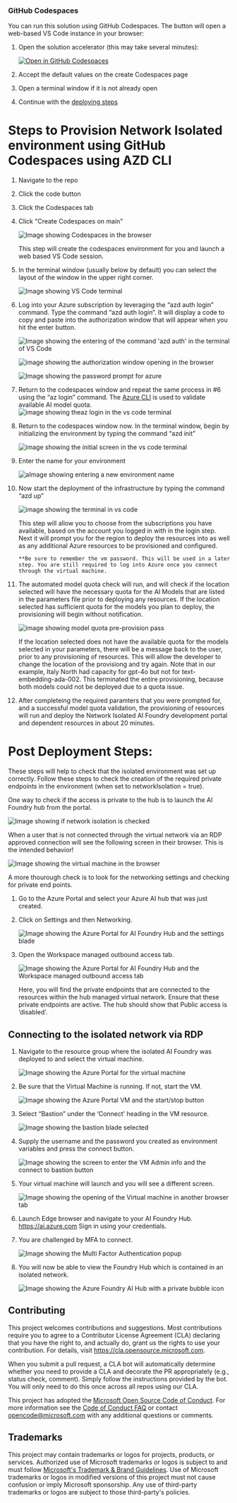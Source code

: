 ### GitHub Codespaces

You can run this solution using GitHub Codespaces. The button will open a web-based VS Code instance in your browser:

1. Open the solution accelerator (this may take several minutes):

    [![Open in GitHub Codespaces](https://github.com/codespaces/badge.svg)](https://codespaces.new/microsoft/Deploy-Your-AI-Application-In-Production)
2. Accept the default values on the create Codespaces page
3. Open a terminal window if it is not already open
4. Continue with the [deploying steps](#deploying)


# Steps to Provision Network Isolated environment using GitHub Codespaces using AZD CLI

1. Navigate to the repo
2. Click the code button
3. Click the Codespaces tab
4. Click "Create Codespaces on main"

   ![Image showing Codespaces in the browser](../img/provisioning/codespaces.png)

   This step will create the codespaces environment for you and launch a web based VS Code session.
5. In the terminal window (usually below by default) you can select the layout of the window in the upper right corner.

   ![Image showing VS Code terminal](../img/provisioning/vscode_terminal.png)

6. Log into your Azure subscription by leveraging the “azd auth login” command. Type the command “azd auth login”. It will display a code to copy and paste into the authorization window that will appear when you hit the enter button.

   ![Image showing the entering of the command 'azd auth' in the terminal of VS Code](../img/provisioning/azdauthcommandline.png)

   ![image showing the authorization window opening in the browser](../img/provisioning/azdauthpopup.png)

   ![Image showing the password prompt for azure](../img/provisioning/enterpassword.png)

7. Return to the codespaces window and repeat the same process in #6 using the “az login” command. The [Azure CLI](https://learn.microsoft.com/en-us/cli/azure/what-is-azure-cli?view=azure-cli-latest) is used to validate available AI model quota.
     ![image showing theaz login in the vs code terminal](../img/provisioning/az_login.png)  

8. Return to the codespaces window now. In the terminal window, begin by initializing the environment by typing the command “azd init”

   ![image showing the initial screen in the vs code terminal](../img/provisioning/azd_init_terminal.png)

9. Enter the name for your environment

   ![aImage showing entering a new environment name](../img/provisioning/enter_evn_name.png)

10. Now start the deployment of the infrastructure by typing the command “azd up”

    ![image showing the terminal in vs code](../img/provisioning/azd_provision_terminal.png)

    This step will allow you to choose from the subscriptions you have available, based on the account you logged in with in the login step. Next it will prompt you for the region to deploy the resources into as well as any additional Azure resources to be provisioned and configured.

        **Be sure to remember the vm password. This will be used in a later step. You are still required to log into Azure once you connect through the virtual machine.


11. The automated model quota check will run, and will check if the location selected will have the necessary quota for the AI Models that are listed in the parameters file prior to deploying any resources. If the location selected has sufficient quota for the models you plan to deploy, the provisioning will begin without notification.

    ![image showing model quota pre-provision pass](../img/provisioning/preprovision_success.png)

    If the location selected does not have the available quota for the models selected in your parameters, there will be a message back to the user, prior to any provisioning of resources. This will allow the developer to change the location of the provisiong and try again. Note that in our example, Italy North had capacity for gpt-4o but not for text-embedding-ada-002. This terminated the entire provisioning, because both models could not be deployed due to a quota issue.

12. After completeing the required paramters that you were prompted for, and a successful model quota validation, the provisioning of resources will run and deploy the Network Isolated AI Foundry development portal and dependent resources in about 20 minutes.


# Post Deployment Steps:
These steps will help to check that the isolated environment was set up correctly.
Follow these steps to check the creation of the required private endpoints in the environment (when set to networkIsolation = true).

One way to check if the access is private to the hub is to launch the AI Foundry hub from the portal. 

![Image showing if network isolation is checked](../img/provisioning/checkNetworkIsolation3.png)

When a user that is not connected through the virtual network via an RDP approved connection will see the following screen in their browser. This is the intended behavior! 

![Image showing the virtual machine in the browser](../img/provisioning/checkNetworkIsolation4.png)

A more thourough check is to look for the networking settings and checking for private end points.

1. Go to the Azure Portal and select your Azure AI hub that was just created.

2.	Click on Settings and then Networking.

    ![Image showing the Azure Portal for AI Foundry Hub and the settings blade](../img/provisioning/checkNetworkIsolation1.png)

3.	Open the Workspace managed outbound access tab.

    ![Image showing the Azure Portal for AI Foundry Hub and the Workspace managed outbound access tab](../img/provisioning/checkNetworkIsolation2.png)

    Here, you will find the private endpoints that are connected to the resources within the hub managed virtual network. Ensure that these private endpoints are active.
    The hub should show that Public access is ‘disabled’.

## Connecting to the isolated network via RDP
1.	Navigate to the resource group where the isolated AI Foundry was deployed to and select the virtual machine.

    ![Image showing the Azure Portal for the virtual machine](../img/provisioning/checkNetworkIsolation5.png)

2.	Be sure that the Virtual Machine is running. If not, start the VM.

    ![Image showing the Azure Portal VM and the start/stop button](../img/provisioning/checkNetworkIsolation6.png)

3.	Select “Bastion” under the ‘Connect’ heading in the VM resource.

    ![Image showing the bastion blade selected](../img/provisioning/checkNetworkIsolation7.png)

4.	Supply the username and the password you created as environment variables and press the connect button.

    ![Image showing the screen to enter the VM Admin info and the connect to bastion button](../img/provisioning/checkNetworkIsolation8.png)

5.	Your virtual machine will launch and you will see a different screen.

    ![Image showing the opening of the Virtual machine in another browser tab](../img/provisioning/checkNetworkIsolation9.png)

6.	Launch Edge browser and navigate to your AI Foundry Hub. https://ai.azure.com Sign in using your credentials.


7.	You are challenged by MFA to connect.

    ![Image showing the Multi Factor Authentication popup](../img/provisioning/checkNetworkIsolation10.png)

8.	You will now be able to view the Foundry Hub which is contained in an isolated network.

    ![Image showing the Azure Foundry AI Hub with a private bubble icon](../img/provisioning/checkNetworkIsolation11.png)

## Contributing

This project welcomes contributions and suggestions. Most contributions require you to agree to a
Contributor License Agreement (CLA) declaring that you have the right to, and actually do, grant us
the rights to use your contribution. For details, visit https://cla.opensource.microsoft.com.

When you submit a pull request, a CLA bot will automatically determine whether you need to provide
a CLA and decorate the PR appropriately (e.g., status check, comment). Simply follow the instructions
provided by the bot. You will only need to do this once across all repos using our CLA.

This project has adopted the [Microsoft Open Source Code of Conduct](https://opensource.microsoft.com/codeofconduct/).
For more information see the [Code of Conduct FAQ](https://opensource.microsoft.com/codeofconduct/faq/) or
contact [opencode@microsoft.com](mailto:opencode@microsoft.com) with any additional questions or comments.

## Trademarks

This project may contain trademarks or logos for projects, products, or services. Authorized use of Microsoft 
trademarks or logos is subject to and must follow 
[Microsoft's Trademark & Brand Guidelines](https://www.microsoft.com/en-us/legal/intellectualproperty/trademarks/usage/general).
Use of Microsoft trademarks or logos in modified versions of this project must not cause confusion or imply Microsoft sponsorship.
Any use of third-party trademarks or logos are subject to those third-party's policies.
